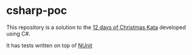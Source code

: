 # csharp-poc
This repository is a solution to the [12 days of Christmas Kata](https://www.codurance.com/katas/12-days-of-christmas) developed using C#.

It has tests written on top of [NUnit](https://docs.nunit.org/index.html)

